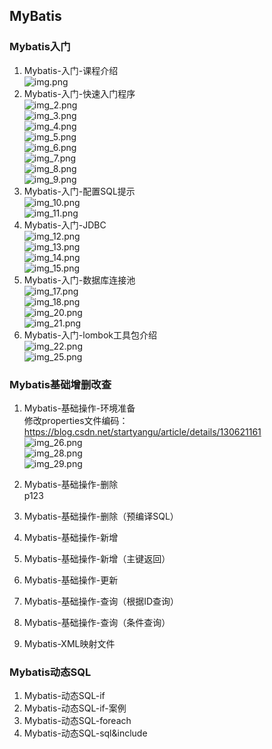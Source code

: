 ##  MyBatis    
### Mybatis入门  
1.  Mybatis-入门-课程介绍  
![img.png](img.png)  
2.  Mybatis-入门-快速入门程序  
![img_2.png](img_2.png)  
![img_3.png](img_3.png)  
![img_4.png](img_4.png)  
![img_5.png](img_5.png)  
![img_6.png](img_6.png)  
![img_7.png](img_7.png)  
![img_8.png](img_8.png)  
![img_9.png](img_9.png)  
3.  Mybatis-入门-配置SQL提示  
![img_10.png](img_10.png)  
![img_11.png](img_11.png)  
4.  Mybatis-入门-JDBC  
![img_12.png](img_12.png)  
![img_13.png](img_13.png)  
![img_14.png](img_14.png)  
![img_15.png](img_15.png)  
5.  Mybatis-入门-数据库连接池  
![img_17.png](img_17.png)  
![img_18.png](img_18.png)  
![img_20.png](img_20.png)  
![img_21.png](img_21.png)  
6.  Mybatis-入门-lombok工具包介绍  
![img_22.png](img_22.png)  
![img_25.png](img_25.png)  


### Mybatis基础增删改查    
1.  Mybatis-基础操作-环境准备    
修改properties文件编码：https://blog.csdn.net/startyangu/article/details/130621161  
![img_26.png](img_26.png)  
![img_28.png](img_28.png)  
![img_29.png](img_29.png)  
2.  Mybatis-基础操作-删除      
p123




3.  Mybatis-基础操作-删除（预编译SQL）    
4.  Mybatis-基础操作-新增    
5.  Mybatis-基础操作-新增（主键返回）    
6.  Mybatis-基础操作-更新    
7.  Mybatis-基础操作-查询（根据ID查询）    
8.  Mybatis-基础操作-查询（条件查询）  
9.  Mybatis-XML映射文件  



### Mybatis动态SQL  
1.  Mybatis-动态SQL-if   
2.  Mybatis-动态SQL-if-案例    
3.  Mybatis-动态SQL-foreach    
4.  Mybatis-动态SQL-sql&include  









 